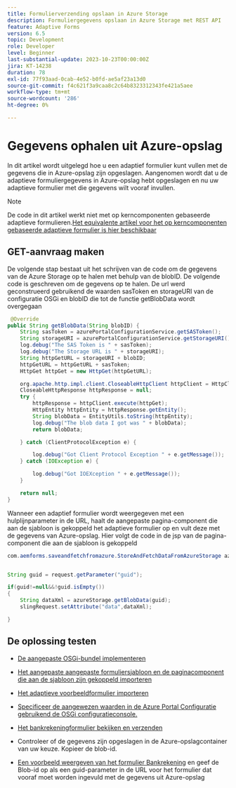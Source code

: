 ```yaml
---
title: Formulierverzending opslaan in Azure Storage
description: Formuliergegevens opslaan in Azure Storage met REST API
feature: Adaptive Forms
version: 6.5
topic: Development
role: Developer
level: Beginner
last-substantial-update: 2023-10-23T00:00:00Z
jira: KT-14238
duration: 78
exl-id: 77f93aad-0cab-4e52-b0fd-ae5af23a13d0
source-git-commit: f4c621f3a9caa8c2c64b8323312343fe421a5aee
workflow-type: tm+mt
source-wordcount: '286'
ht-degree: 0%

---
```


# Gegevens ophalen uit Azure-opslag

In dit artikel wordt uitgelegd hoe u een adaptief formulier kunt vullen met de gegevens die in Azure-opslag zijn opgeslagen.
Aangenomen wordt dat u de adaptieve formuliergegevens in Azure-opslag hebt opgeslagen en nu uw adaptieve formulier met die gegevens wilt vooraf invullen.
>[!NOTE]
>De code in dit artikel werkt niet met op kerncomponenten gebaseerde adaptieve formulieren.[Het equivalente artikel voor het op kerncomponenten gebaseerde adaptieve formulier is hier beschikbaar](https://experienceleague.adobe.com/docs/experience-manager-learn/forms/prefill-form-with-data-attachments/introduction.html?lang=en)


## GET-aanvraag maken

De volgende stap bestaat uit het schrijven van de code om de gegevens van de Azure Storage op te halen met behulp van de blobID. De volgende code is geschreven om de gegevens op te halen. De url werd geconstrueerd gebruikend de waarden sasToken en storageURI van de configuratie OSGi en blobID die tot de functie getBlobData wordt overgegaan

```java
 @Override
public String getBlobData(String blobID) {
    String sasToken = azurePortalConfigurationService.getSASToken();
    String storageURI = azurePortalConfigurationService.getStorageURI();
    log.debug("The SAS Token is " + sasToken);
    log.debug("The Storage URL is " + storageURI);
    String httpGetURL = storageURI + blobID;
    httpGetURL = httpGetURL + sasToken;
    HttpGet httpGet = new HttpGet(httpGetURL);

    org.apache.http.impl.client.CloseableHttpClient httpClient = HttpClientBuilder.create().build();
    CloseableHttpResponse httpResponse = null;
    try {
        httpResponse = httpClient.execute(httpGet);
        HttpEntity httpEntity = httpResponse.getEntity();
        String blobData = EntityUtils.toString(httpEntity);
        log.debug("The blob data I got was " + blobData);
        return blobData;

    } catch (ClientProtocolException e) {

        log.debug("Got Client Protocol Exception " + e.getMessage());
    } catch (IOException e) {

        log.debug("Got IOEXception " + e.getMessage());
    }

    return null;
}
```

Wanneer een adaptief formulier wordt weergegeven met een hulplijnparameter in de URL, haalt de aangepaste pagina-component die aan de sjabloon is gekoppeld het adaptieve formulier op en vult deze met de gegevens van Azure-opslag.
Hier volgt de code in de jsp van de pagina-component die aan de sjabloon is gekoppeld

```java
com.aemforms.saveandfetchfromazure.StoreAndFetchDataFromAzureStorage azureStorage = sling.getService(com.aemforms.saveandfetchfromazure.StoreAndFetchDataFromAzureStorage.class);


String guid = request.getParameter("guid");

if(guid!=null&&!guid.isEmpty())
{
    String dataXml = azureStorage.getBlobData(guid);
    slingRequest.setAttribute("data",dataXml);

}
```

## De oplossing testen

* [De aangepaste OSGi-bundel implementeren](./assets/SaveAndFetchFromAzure.core-1.0.0-SNAPSHOT.jar)

* [Het aangepaste aangepaste formuliersjabloon en de paginacomponent die aan de sjabloon zijn gekoppeld importeren](./assets/store-and-fetch-from-azure.zip)

* [Het adaptieve voorbeeldformulier importeren](./assets/bank-account-sample-form.zip)

* [Specificeer de aangewezen waarden in de Azure Portal Configuratie gebruikend de OSGi configuratieconsole.](https://experienceleague.adobe.com/docs/experience-manager-learn/forms/some-useful-integrations/store-form-data-in-azure-storage.html?lang=en#provide-the-blob-sas-token-and-storage-uri)

* [Het bankrekeningformulier bekijken en verzenden](http://localhost:4502/content/dam/formsanddocuments/azureportalstorage/bankaccount/jcr:content?wcmmode=disabled)

* Controleer of de gegevens zijn opgeslagen in de Azure-opslagcontainer van uw keuze. Kopieer de blob-id.

* [Een voorbeeld weergeven van het formulier Bankrekening](http://localhost:4502/content/dam/formsanddocuments/azureportalstorage/bankaccount/jcr:content?wcmmode=disabled&amp;guid=dba8ac0b-8be6-41f2-9929-54f627a649f6) en geef de Blob-id op als een guid-parameter in de URL voor het formulier dat vooraf moet worden ingevuld met de gegevens uit Azure-opslag
